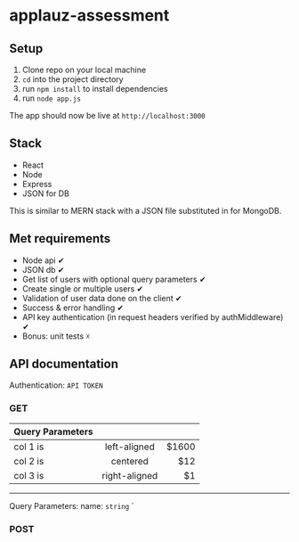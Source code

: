 # applauz-assessment

## Setup
1) Clone repo on your local machine
2) ```cd``` into the project directory
3) run ```npm install``` to install dependencies
4) run ```node app.js```

The app should now be live at ```http://localhost:3000```

## Stack
- React
- Node
- Express
- JSON for DB

This is similar to MERN stack with a JSON file substituted in for MongoDB.

## Met requirements
- Node api ✔
- JSON db ✔
- Get list of users with optional query parameters ✔
- Create single or multiple users ✔
- Validation of user data done on the client ✔
- Success & error handling ✔
- API key authentication (in request headers verified by authMiddleware) ✔
- Bonus: unit tests ☓

## API documentation

Authentication: ```API TOKEN```

### GET

| Query Parameters   |            |   |
|----------|:-------------:|------:|
| col 1 is |  left-aligned | $1600 |
| col 2 is |    centered   |   $12 |
| col 3 is | right-aligned |    $1 |
-------------------------------
Query Parameters:
name: ```string```
`

### POST
